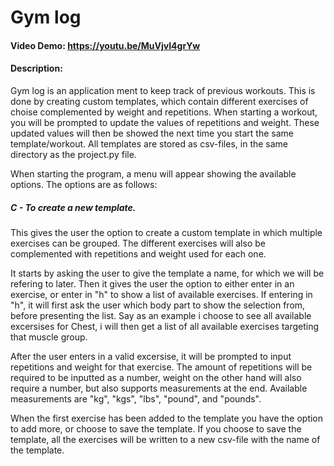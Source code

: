 # Gym log
#### Video Demo:  https://youtu.be/MuVjvI4grYw
#### Description:
Gym log is an application ment to keep track of previous workouts.
This is done by creating custom templates, which contain different exercises of choise complemented by weight and repetitions.
When starting a workout, you will be prompted to update the values of repetitions and weight.
These updated values will then be showed the next time you start the same template/workout.
All templates are stored as csv-files, in the same directory as the project.py file.

When starting the program, a menu will appear showing the available options.
The options are as follows:

##### C - To create a new template.
This gives the user the option to create a custom template in which multiple exercises can be grouped.
The different exercises will also be complemented with repetitions and weight used for each one.

It starts by asking the user to give the template a name, for which we will be refering to later.
Then it gives the user the option to either enter in an exercise, or enter in "h" to show a list of available exercises.
If entering in "h", it will first ask the user which body part to show the selection from, before presenting the list.
Say as an example i choose to see all available excersises for Chest, i will then get a list of all available exercises targeting that muscle group.

After the user enters in a valid excersise, it will be prompted to input repetitions and weight for that exercise.
The amount of repetitions will be required to be inputted as a number, weight on the other hand will also require a number,
but also supports measurements at the end. Available measurements are "kg", "kgs", "lbs", "pound", and "pounds".

When the first exercise has been added to the template you have the option to add more, or choose to save the template.
If you choose to save the template, all the exercises will be written to a new csv-file with the name of the template.
